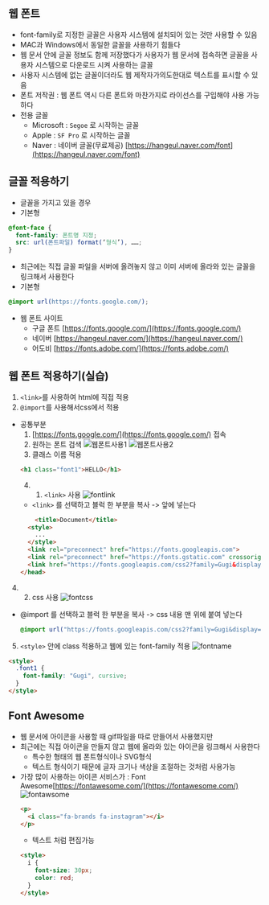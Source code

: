 ## 웹 폰트

- font-family로 지정한 글꼴은 사용자 시스템에 설치되어 있는 것만 사용할 수 있음
- MAC과 Windows에서 동일한 글꼴을 사용하기 힘들다
- 웹 문서 안에 글꼴 정보도 함께 저장했다가 사용자가 웹 문서에 접속하면 글꼴을 사용자 시스템으로 다운로드 시켜 사용하는 글꼴
- 사용자 시스템에 없는 글꼴이더라도 웹 제작자가의도한대로 텍스트를 표시할 수 있음
- 폰트 저작권 : 웹 폰트 역시 다른 폰트와 마찬가지로 라이선스를 구입해야 사용 가능하다
- 전용 글꼴
  - Microsoft : `Segoe` 로 시작하는 글꼴
  - Apple : `SF Pro` 로 시작하는 글꼴
  - Naver : 네이버 글꼴(무료제공) [https://hangeul.naver.com/font](https://hangeul.naver.com/font)

## 글꼴 적용하기

- 글꼴을 가지고 있을 경우
- 기본형

```css
@font-face {
  font-family: 폰트명 지정;
  src: url(폰트파일) format(‘형식’), ……;
}
```

- 최근에는 직접 글꼴 파일을 서버에 올려놓지 않고 이미 서버에 올라와 있는 글꼴을 링크해서 사용한다
- 기본형

```css
@import url(https://fonts.google.com/);
```

- 웹 폰트 사이트
  - 구글 폰트 [https://fonts.google.com/](https://fonts.google.com/)
  - 네이버 [https://hangeul.naver.com/](https://hangeul.naver.com/)
  - 어도비 [https://fonts.adobe.com/](https://fonts.adobe.com/)

## 웹 폰트 적용하기(실습)

1. `<link>`를 사용하여 html에 직접 적용
2. `@import`를 사용해서css에서 적용

- 공통부분
  1. [https://fonts.google.com/](https://fonts.google.com/) 접속
  2. 원하는 폰트 검색
     <img src="../image/font1.png" alt="웹폰트사용1">
     <img src="../image/font2.png" alt="웹폰트사용2">
  3. 클래스 이름 적용
  ```html
  <h1 class="font1">HELLO</h1>
  ```
  4. 1. `<link>` 사용
        <img src="../image/fontlink.png" alt="fontlink">
  - `<link>` 를 선택하고 블럭 한 부분을 복사 -> </head> 앞에 넣는다
  ```html
      <title>Document</title>
    <style>
      ...
    </style>
    <link rel="preconnect" href="https://fonts.googleapis.com">
    <link rel="preconnect" href="https://fonts.gstatic.com" crossorigin>
    <link href="https://fonts.googleapis.com/css2?family=Gugi&display=swap" rel="stylesheet">
  </head>
  ```

4. 2. css 사용
      <img src="../image/fontcss.png" alt="fontcss">

- @import 를 선택하고 블럭 한 부분을 복사 -> css 내용 맨 위에 붙여 넣는다
  ```css
  @import url("https://fonts.googleapis.com/css2?family=Gugi&display=swap");
  ```

5. `<style>` 안에 class 적용하고 웹에 있는 font-family 적용
   <img src="../image/fontname.png" alt="fontname">

```html
<style>
  .font1 {
    font-family: "Gugi", cursive;
  }
</style>
```

## Font Awesome

- 웹 문서에 아이콘을 사용할 때 gif파일을 따로 만들어서 사용했지만
- 최근에는 직접 아이콘을 만들지 않고 웹에 올라와 있는 아이콘을 링크해서 사용한다
  - 특수한 형태의 웹 폰트형식이나 SVG형식
  - 텍스트 형식이기 때문에 글자 크기나 색상을 조절하는 것처럼 사용가능
- 가장 많이 사용하는 아이콘 서비스가 : Font Awesome[https://fontawesome.com/](https://fontawesome.com/)
  <img src="../image/fontawesome.png" alt="fontawsome">
  ```html
  <p>
    <i class="fa-brands fa-instagram"></i>
  </p>
  ```
  - 텍스트 처럼 편집가능
  ```html
  <style>
    i {
      font-size: 30px;
      color: red;
    }
  </style>
  ```
